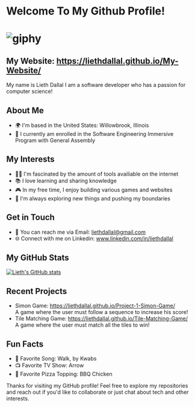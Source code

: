 # Welcome To My Github Profile!
# ![giphy](https://github.com/liethdallal/liethdallal/assets/139842069/74a523c1-07a5-44ee-8b17-5a1a675fdfce)


##  My Website: https://liethdallal.github.io/My-Website/
My name is Lieth Dallal I am a software developer who has a passion for computer science!

## About Me
- 🌍 I'm based in the United States: Willowbrook, Illinois
- 💼 I currently am enrolled in the Software Engineering Immersive Program with General Assembly 

## My Interests
- 👨‍💻 I'm fascinated by the amount of tools availiable on the internet
- 📚 I love learning and sharing knowledge
- 🎮 In my free time, I enjoy building various games and websites
- 🌱 I'm always exploring new things and pushing my boundaries

## Get in Touch
- 📧 You can reach me via Email: liethdallal@gmail.com
- 🌐 Connect with me on Linkedin: www.linkedin.com/in/liethdallal 

## My GitHub Stats
[![Lieth's GitHub stats](https://github-readme-stats.vercel.app/api?username=liethdallal)](https://github.com/liethdallal/github-readme-stats)

## Recent Projects
- Simon Game: https://liethdallal.github.io/Project-1-Simon-Game/
  <br>
A game where the user must follow a sequence to increase his score!
- Tile Matching Game: https://liethdallal.github.io/Tile-Matching-Game/
  <br>
A game where the user must match all the tiles to win!

## Fun Facts
- 🎵 Favorite Song: Walk, by Kwabs 
- 📺 Favorite TV Show: Arrow 
- 🍕 Favorite Pizza Topping: BBQ Chicken 

Thanks for visiting my GitHub profile! Feel free to explore my repositories and reach out if you'd like to collaborate or just chat about tech and other interests.

